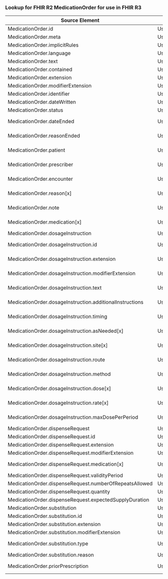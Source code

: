 ### Lookup for FHIR R2 MedicationOrder for use in FHIR R3

| Source Element | Usage | Target |
| -------------- | ----- | ------ |
| MedicationOrder.id | UseElementRenamed | MedicationRequest.id |
| MedicationOrder.meta | UseElementRenamed | MedicationRequest.meta |
| MedicationOrder.implicitRules | UseElementRenamed | MedicationRequest.implicitRules |
| MedicationOrder.language | UseElementRenamed | MedicationRequest.language |
| MedicationOrder.text | UseElementRenamed | MedicationRequest.text |
| MedicationOrder.contained | UseElementRenamed | MedicationRequest.contained |
| MedicationOrder.extension | UseElementRenamed | MedicationRequest.extension |
| MedicationOrder.modifierExtension | UseElementRenamed | MedicationRequest.modifierExtension |
| MedicationOrder.identifier | UseElementRenamed | MedicationRequest.identifier |
| MedicationOrder.dateWritten | UseElementRenamed | MedicationRequest.authoredOn |
| MedicationOrder.status | UseElementRenamed | MedicationRequest.status |
| MedicationOrder.dateEnded | UseExtension | http://hl7.org/fhir/1.0/StructureDefinition/extension-MedicationOrder.dateEnded |
| MedicationOrder.reasonEnded | UseExtension | http://hl7.org/fhir/1.0/StructureDefinition/extension-MedicationOrder.reasonEnded |
| MedicationOrder.patient | UseExtension | http://hl7.org/fhir/1.0/StructureDefinition/extension-MedicationOrder.patient |
| MedicationOrder.prescriber | UseExtension | http://hl7.org/fhir/1.0/StructureDefinition/extension-MedicationOrder.prescriber |
| MedicationOrder.encounter | UseExtension | http://hl7.org/fhir/1.0/StructureDefinition/extension-MedicationOrder.encounter |
| MedicationOrder.reason[x] | UseExtension | http://hl7.org/fhir/1.0/StructureDefinition/extension-MedicationOrder.reason |
| MedicationOrder.note | UseExtension | http://hl7.org/fhir/1.0/StructureDefinition/extension-MedicationOrder.note |
| MedicationOrder.medication[x] | UseExtension | http://hl7.org/fhir/1.0/StructureDefinition/extension-MedicationOrder.medication |
| MedicationOrder.dosageInstruction | UseElementRenamed | MedicationRequest.dosageInstruction |
| MedicationOrder.dosageInstruction.id | UseExtension | http://hl7.org/fhir/1.0/StructureDefinition/extension-MedicationOrder.dosageInstruction.id |
| MedicationOrder.dosageInstruction.extension | UseExtension | http://hl7.org/fhir/1.0/StructureDefinition/extension-MedicationOrder.dosageInstruction.extension |
| MedicationOrder.dosageInstruction.modifierExtension | UseExtension | http://hl7.org/fhir/1.0/StructureDefinition/extension-MedicationOrder.dosageInstruction.modifierExtension |
| MedicationOrder.dosageInstruction.text | UseExtension | http://hl7.org/fhir/1.0/StructureDefinition/extension-MedicationOrder.dosageInstruction.text |
| MedicationOrder.dosageInstruction.additionalInstructions | UseExtension | http://hl7.org/fhir/1.0/StructureDefinition/extension-MedicationOrder.dosageInstruction.additionalInstructions |
| MedicationOrder.dosageInstruction.timing | UseExtension | http://hl7.org/fhir/1.0/StructureDefinition/extension-MedicationOrder.dosageInstruction.timing |
| MedicationOrder.dosageInstruction.asNeeded[x] | UseExtension | http://hl7.org/fhir/1.0/StructureDefinition/extension-MedicationOrder.dosageInstruction.asNeeded |
| MedicationOrder.dosageInstruction.site[x] | UseExtension | http://hl7.org/fhir/1.0/StructureDefinition/extension-MedicationOrder.dosageInstruction.site |
| MedicationOrder.dosageInstruction.route | UseExtension | http://hl7.org/fhir/1.0/StructureDefinition/extension-MedicationOrder.dosageInstruction.route |
| MedicationOrder.dosageInstruction.method | UseExtension | http://hl7.org/fhir/1.0/StructureDefinition/extension-MedicationOrder.dosageInstruction.method |
| MedicationOrder.dosageInstruction.dose[x] | UseExtension | http://hl7.org/fhir/1.0/StructureDefinition/extension-MedicationOrder.dosageInstruction.dose |
| MedicationOrder.dosageInstruction.rate[x] | UseExtension | http://hl7.org/fhir/1.0/StructureDefinition/extension-MedicationOrder.dosageInstruction.rate |
| MedicationOrder.dosageInstruction.maxDosePerPeriod | UseExtension | http://hl7.org/fhir/1.0/StructureDefinition/extension-MedicationOrder.dosageInstruction.maxDosePerPeriod |
| MedicationOrder.dispenseRequest | UseElementRenamed | MedicationRequest.dispenseRequest |
| MedicationOrder.dispenseRequest.id | UseElementRenamed | MedicationRequest.dispenseRequest.id |
| MedicationOrder.dispenseRequest.extension | UseElementRenamed | MedicationRequest.dispenseRequest.extension |
| MedicationOrder.dispenseRequest.modifierExtension | UseElementRenamed | MedicationRequest.dispenseRequest.modifierExtension |
| MedicationOrder.dispenseRequest.medication[x] | UseExtension | http://hl7.org/fhir/1.0/StructureDefinition/extension-MedicationOrder.dispenseRequest.medication |
| MedicationOrder.dispenseRequest.validityPeriod | UseElementRenamed | MedicationRequest.dispenseRequest.validityPeriod |
| MedicationOrder.dispenseRequest.numberOfRepeatsAllowed | UseElementRenamed | MedicationRequest.dispenseRequest.numberOfRepeatsAllowed |
| MedicationOrder.dispenseRequest.quantity | UseElementRenamed | MedicationRequest.dispenseRequest.quantity |
| MedicationOrder.dispenseRequest.expectedSupplyDuration | UseElementRenamed | MedicationRequest.dispenseRequest.expectedSupplyDuration |
| MedicationOrder.substitution | UseElementRenamed | MedicationRequest.substitution |
| MedicationOrder.substitution.id | UseElementRenamed | MedicationRequest.substitution.id |
| MedicationOrder.substitution.extension | UseElementRenamed | MedicationRequest.substitution.extension |
| MedicationOrder.substitution.modifierExtension | UseElementRenamed | MedicationRequest.substitution.modifierExtension |
| MedicationOrder.substitution.type | UseExtension | http://hl7.org/fhir/1.0/StructureDefinition/extension-MedicationOrder.substitution.type |
| MedicationOrder.substitution.reason | UseElementRenamed | MedicationRequest.substitution.reason |
| MedicationOrder.priorPrescription | UseExtension | http://hl7.org/fhir/1.0/StructureDefinition/extension-MedicationOrder.priorPrescription |
